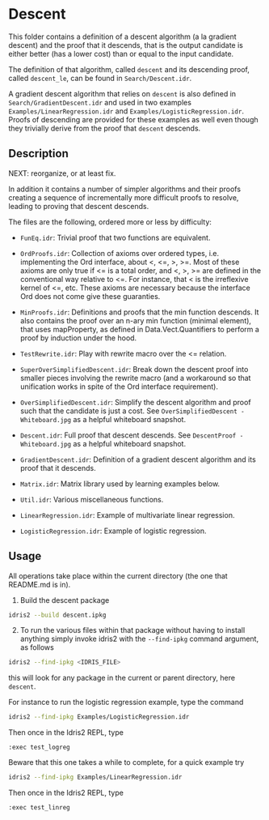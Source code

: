 # Descent

This folder contains a definition of a descent algorithm (a la
gradient descent) and the proof that it descends, that is the output
candidate is either better (has a lower cost) than or equal to the
input candidate.

The definition of that algorithm, called `descent` and its descending
proof, called `descent_le`, can be found in `Search/Descent.idr`.

A gradient descent algorithm that relies on `descent` is also defined
in `Search/GradientDescent.idr` and used in two examples
`Examples/LinearRegression.idr` and `Examples/LogisticRegression.idr`.
Proofs of descending are provided for these examples as well even
though they trivially derive from the proof that `descent` descends.

## Description

NEXT: reorganize, or at least fix.

In addition it contains a number of simpler algorithms and their
proofs creating a sequence of incrementally more difficult proofs to
resolve, leading to proving that descent descends.

The files are the following, ordered more or less by difficulty:

- `FunEq.idr`: Trivial proof that two functions are equivalent.

- `OrdProofs.idr`: Collection of axioms over ordered types,
  i.e. implementing the Ord interface, about <, <=, >, >=.  Most of
  these axioms are only true if <= is a total order, and <, >, >= are
  defined in the conventional way relative to <=.  For instance, that
  < is the irreflexive kernel of <=, etc.  These axioms are necessary
  because the interface Ord does not come give these guaranties.

- `MinProofs.idr`: Definitions and proofs that the min function
  descends.  It also contains the proof over an n-ary min function
  (minimal element), that uses mapProperty, as defined in
  Data.Vect.Quantifiers to perform a proof by induction under the
  hood.

- `TestRewrite.idr`: Play with rewrite macro over the <= relation.

- `SuperOverSimplifiedDescent.idr`: Break down the descent proof into
  smaller pieces involving the rewrite macro (and a workaround so that
  unification works in spite of the Ord interface requirement).

- `OverSimplifiedDescent.idr`: Simplify the descent algorithm and
  proof such that the candidate is just a cost.  See
  `OverSimplifiedDescent - Whiteboard.jpg` as a helpful whiteboard
  snapshot.

- `Descent.idr`: Full proof that descent descends.  See
  `DescentProof - Whiteboard.jpg` as a helpful whiteboard snapshot.

- `GradientDescent.idr`: Definition of a gradient descent algorithm
  and its proof that it descends.

- `Matrix.idr`: Matrix library used by learning examples below.

- `Util.idr`: Various miscellaneous functions.

- `LinearRegression.idr`: Example of multivariate linear
  regression.

- `LogisticRegression.idr`: Example of logistic regression.

## Usage

All operations take place within the current directory (the one that
README.md is in).

1. Build the descent package

```bash
idris2 --build descent.ipkg
```

2. To run the various files within that package without having to
   install anything simply invoke idris2 with the `--find-ipkg`
   command argument, as follows

```bash
idris2 --find-ipkg <IDRIS_FILE>
```

this will look for any package in the current or parent directory,
here `descent`.

For instance to run the logistic regression example, type the command

```bash
idris2 --find-ipkg Examples/LogisticRegression.idr
```

Then once in the Idris2 REPL, type

```idris2
:exec test_logreg
```

Beware that this one takes a while to complete, for a quick example try

```bash
idris2 --find-ipkg Examples/LinearRegression.idr
```

Then once in the Idris2 REPL, type

```idris2
:exec test_linreg
```
